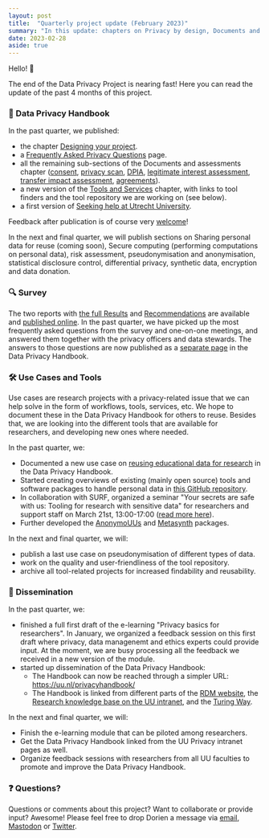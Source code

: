 ```yaml
---
layout: post
title:  "Quarterly project update (February 2023)"
summary: "In this update: chapters on Privacy by design, Documents and assessments, and Frequently Asked privacy Questions online, an overview of privacy-related tools, improving the online privacy module, and increasing awareness of the Data Privacy Handbook."
date: 2023-02-28
aside: true
---
```


Hello! 👋 

The end of the Data Privacy Project is nearing fast! Here you can read the update of the past 4 months of this project. 

### 🧠 Data Privacy Handbook 
In the past quarter, we published:

- the chapter <a href="https://utrechtuniversity.github.io/dataprivacyhandbook/privacy-by-design.html" target="_blank">Designing your project</a>.
- a <a href="https://utrechtuniversity.github.io/dataprivacyhandbook/faq.html" target="_blank">Frequently Asked Privacy Questions</a> page.
- all the remaining sub-sections of the Documents and assessments chapter (<a href="https://utrechtuniversity.github.io/dataprivacyhandbook/informed-consent-forms.html" target="_blank">consent</a>, <a href="https://utrechtuniversity.github.io/dataprivacyhandbook/privacy-scan.html" target="_blank">privacy scan</a>, <a href="https://utrechtuniversity.github.io/dataprivacyhandbook/dpia.html" target="_blank">DPIA</a>, <a href="https://utrechtuniversity.github.io/dataprivacyhandbook/legitimate-interest-assessment.html" target="_blank">legitimate interest assessment</a>, <a href="https://utrechtuniversity.github.io/dataprivacyhandbook/dtia.html" target="_blank">transfer impact assessment</a>, <a href="https://utrechtuniversity.github.io/dataprivacyhandbook/agreements.html" target="_blank">agreements</a>). 
- a new version of the <a href="https://utrechtuniversity.github.io/dataprivacyhandbook/tools-and-services.html" target="_blank">Tools and Services</a> chapter, with links to tool finders and the tool repository we are working on (see below).
- a first version of <a href="https://utrechtuniversity.github.io/dataprivacyhandbook/seeking-help.html" target="_blank">Seeking help at Utrecht University</a>.

Feedback after publication is of course very <a href="https://github.com/UtrechtUniversity/dataprivacyhandbook/blob/main/CONTRIBUTING.md" target="_blank">welcome</a>!

In the next and final quarter, we will publish sections on Sharing personal data for reuse (coming soon), Secure computing (performing computations on personal data), risk assessment, pseudonymisation and anonymisation, statistical disclosure control, differential privacy, synthetic data, encryption and data donation.

### 🔍 Survey 
The two reports with <a href="https://utrechtuniversity.github.io/dataprivacysurvey/docs/data-privacy-survey-report.html" target = "_blank">the full Results</a> and <a href="https://utrechtuniversity.github.io/dataprivacysurvey/docs/data-privacy-survey-recommendations.html" target="_blank">Recommendations</a> are available and <a href="https://doi.org/10.5281/zenodo.7253451" target="_blank">published online</a>. In the past quarter, we have picked up the most frequently asked questions from the survey and one-on-one meetings, and answered them together with the privacy officers and data stewards. The answers to those questions are now published as a <a href="https://utrechtuniversity.github.io/dataprivacyhandbook/faq.html" target="_blank">separate page</a> in the Data Privacy Handbook.

### 🛠️ Use Cases and Tools
Use cases are research projects with a privacy-related issue that we can help solve in the form of workflows, tools, services, etc. We hope to document these in the Data Privacy Handbook for others to reuse. Besides that, we are looking into the different tools that are available for researchers, and developing new ones where needed.

In the past quarter, we:
- Documented a new use case on <a href="https://utrechtuniversity.github.io/dataprivacyhandbook/reuse-education-data.html" target="_blank">reusing educational data for research</a> in the Data Privacy Handbook.
- Started creating overviews of existing (mainly open source) tools and software packages to handle personal data in <a href="https://github.com/UtrechtUniversity/privacy-engineering-tools/" target="_blank">this GitHub repository</a>.
- In collaboration with SURF, organized a seminar "Your secrets are safe with us: Tooling for research with sensitive data" for researchers and support staff on March 21st, 13:00-17:00 (<a href="https://www.surf.nl/en/agenda/your-secrets-are-safe-with-us-tooling-for-research-with-sensitive-data" target="_blank">read more here</a>).
- Further developed the <a href="https://github.com/UtrechtUniversity/anonymouus" target="_blank">AnonymoUUs</a> and <a href="https://github.com/sodascience/metasynth" target="_blank">Metasynth</a> packages.

In the next and final quarter, we will:
- publish a last use case on pseudonymisation of different types of data.
- work on the quality and user-friendliness of the tool repository. 
- archive all tool-related projects for increased findability and reusability.

### 💪 Dissemination 
In the past quarter, we:
- finished a full first draft of the e-learning "Privacy basics for researchers". In January, we organized a feedback session on this first draft where privacy, data managenemt and ethics experts could provide input. At the moment, we are busy processing all the feedback we received in a new version of the module.
- started up dissemination of the Data Privacy Handbook:
  - The Handbook can now be reached through a simpler URL: <a href="https://uu.nl/privacyhandbook/" target="_blank">https://uu.nl/privacyhandbook/</a>
  - The Handbook is linked from different parts of the <a href="https://uu.nl/rdm" target="_blank">RDM website</a>, the <a href="https://intranet.uu.nl/en/knowledgebase/research" target="_blank">Research knowledge base on the UU intranet</a>, and the <a href="https://the-turing-way.netlify.app/project-design/sdpm/resources.html" target="_blank">Turing Way</a>.

In the next and final quarter, we will:
- Finish the e-learning module that can be piloted among researchers.
- Get the Data Privacy Handbook linked from the UU Privacy intranet pages as well.
- Organize feedback sessions with researchers from all UU faculties to promote and improve the Data Privacy Handbook.

### ❓ Questions? 
Questions or comments about this project? Want to collaborate or provide input? Awesome! Please feel free to drop Dorien a message via <a href="https://www.uu.nl/staff/DCHuijser" target="_blank">email</a>, <a href="https://akademienl.social/@dorienhuijser" target="_blank">Mastodon</a> or <a href="https://twitter.com/DorienHuijser" target="_blank">Twitter</a>. 